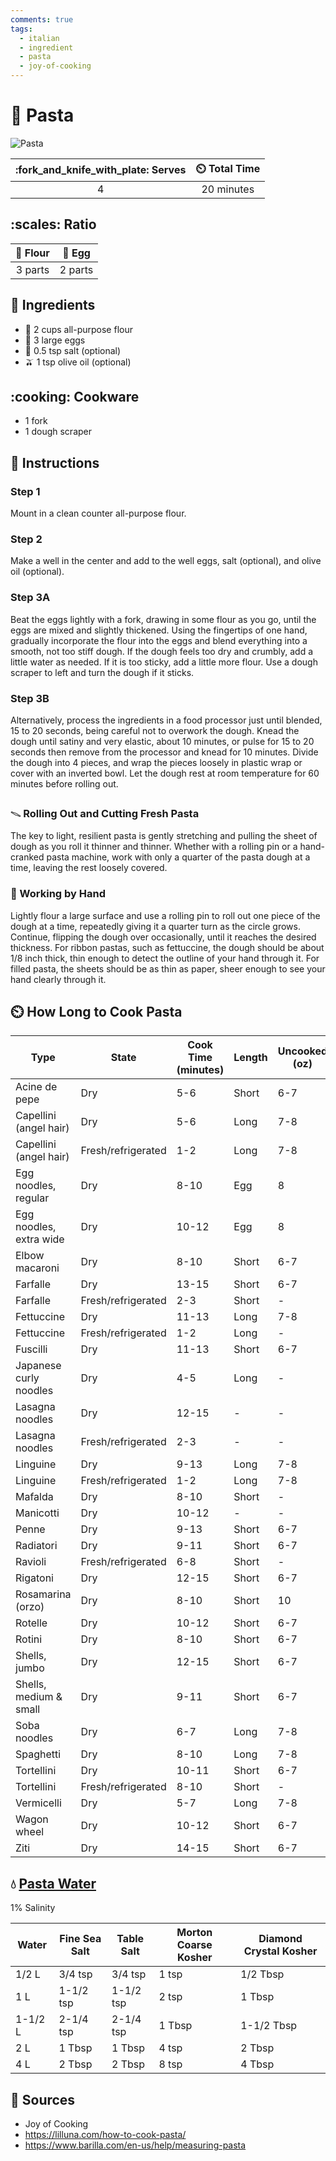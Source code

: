 ```yaml
---
comments: true
tags:
  - italian
  - ingredient
  - pasta
  - joy-of-cooking 
---
```

# :spaghetti: Pasta

![Pasta](../assets/images/pasta.png)

| :fork_and_knife_with_plate: Serves | :timer_clock: Total Time |
|:----------------------------------:|:-----------------------: |
| 4 | 20 minutes |

## :scales: Ratio

| :ear_of_rice: Flour | :egg: Egg |
|:-------------------:|:---------:|
| 3 parts             | 2 parts   |

## :salt: Ingredients

- :ear_of_rice: 2 cups all-purpose flour
- :egg: 3 large eggs
- :salt: 0.5 tsp salt (optional)
- :olive: 1 tsp olive oil (optional)

## :cooking: Cookware

- 1 fork
- 1 dough scraper

## :pencil: Instructions

### Step 1

Mount in a clean counter all-purpose flour.

### Step 2

Make a well in the center and add to the well eggs, salt (optional), and olive oil (optional).

### Step 3A

Beat the eggs lightly with a fork, drawing in some flour as you go, until the eggs are mixed and slightly thickened.
Using the fingertips of one hand, gradually incorporate the flour into the eggs and blend everything into a smooth, not
too stiff dough. If the dough feels too dry and crumbly, add a little water as needed. If it is too sticky, add a little
more flour. Use a dough scraper to left and turn the dough if it sticks.

### Step 3B

Alternatively, process the ingredients in a food processor just until blended, 15 to 20 seconds, being careful not to
overwork the dough. Knead the dough until satiny and very elastic, about 10 minutes, or pulse for 15 to 20 seconds then
remove from the processor and knead for 10 minutes. Divide the dough into 4 pieces, and wrap the pieces loosely in
plastic wrap or cover with an inverted bowl. Let the dough rest at room temperature for 60 minutes before rolling out.

### 𓇫 Rolling Out and Cutting Fresh Pasta

The key to light, resilient pasta is gently stretching and pulling the sheet of
dough as you roll it thinner and thinner. Whether with a rolling pin or a hand-cranked pasta machine, work with only a
quarter of the pasta dough at a time, leaving the rest loosely covered.

### :open_hands: Working by Hand

Lightly flour a large surface and use a rolling pin to roll out one piece of the dough at a time,
repeatedly giving it a quarter turn as the circle grows. Continue, flipping the dough over occasionally, until it
reaches the desired thickness. For ribbon pastas, such as fettuccine, the dough should be about 1/8 inch thick, thin
enough to detect the outline of your hand through it. For filled pasta, the sheets should be as thin as paper, sheer
enough to see your hand clearly through it.

## :timer_clock: How Long to Cook Pasta

| Type                    | State               | Cook Time (minutes) | Length  | Uncooked (oz) | Cooked (cups) | Serving Size  |
|-------------------------|---------------------|---------------------|---------|---------------|---------------|---------------|
| Acine de pepe           | Dry                 | 5-6                 | Short   | 6-7           | 4             | 4-6           |
| Capellini (angel hair)  | Dry                 | 5-6                 | Long    | 7-8           | 4             | 4-6           |
| Capellini (angel hair)  | Fresh/refrigerated  | 1-2                 | Long    | 7-8           | 4             | 4-6           |
| Egg noodles, regular    | Dry                 | 8-10                | Egg     | 8             | 4-5           | 4-6           |
| Egg noodles, extra wide | Dry                 | 10-12               | Egg     | 8             | 4-5           | 4-6           |
| Elbow macaroni          | Dry                 | 8-10                | Short   | 6-7           | 4             | 4-6           |
| Farfalle                | Dry                 | 13-15               | Short   | 6-7           | 4             | 4-6           |
| Farfalle              | Fresh/refrigerated  | 2-3                 | Short   | -             | -             | -             |
| Fettuccine              | Dry                 | 11-13               | Long    | 7-8           | 4             | 4-6           |
| Fettuccine              | Fresh/refrigerated  | 1-2                 | Long    | -             | -             | -             |
| Fuscilli                | Dry                 | 11-13               | Short   | 6-7           | 4             | 4-6           |
| Japanese curly noodles  | Dry                 | 4-5                 | Long    | -             | -             | -             |
| Lasagna noodles         | Dry                 | 12-15               | -       | -             | -             | -             |
| Lasagna noodles         | Fresh/refrigerated  | 2-3                 | -       | -             | -             | -             |
| Linguine                | Dry                 | 9-13                | Long    | 7-8           | 4             | 4-6           |
| Linguine                | Fresh/refrigerated  | 1-2                 | Long    | 7-8           | 4             | 4-6           |
| Mafalda                 | Dry                 | 8-10                | Short   | -             | -             | -             |
| Manicotti               | Dry                 | 10-12               | -       | -             | -             | -             |
| Penne                   | Dry                 | 9-13                | Short   | 6-7           | 4             | 4-6           |
| Radiatori               | Dry                 | 9-11                | Short   | 6-7           | 4             | 4-6           |
| Ravioli                 | Fresh/refrigerated  | 6-8                 | Short   | -             | -             | -           |
| Rigatoni                | Dry                 | 12-15               | Short   | 6-7           | 4             | 4-6           |
| Rosamarina (orzo)       | Dry                 | 8-10                | Short   | 10            | 4             | 4-6           |
| Rotelle                 | Dry                 | 10-12               | Short   | 6-7           | 4             | 4-6           |
| Rotini                  | Dry                 | 8-10                | Short   | 6-7           | 4             | 4-6           |
| Shells, jumbo           | Dry                 | 12-15               | Short   | 6-7           | 4             | 4-6           |
| Shells, medium & small  | Dry                 | 9-11                | Short   | 6-7           | 4             | 4-6           |
| Soba noodles            | Dry                 | 6-7                 | Long    | 7-8           | 4             | 4-6           |
| Spaghetti               | Dry                 | 8-10                | Long    | 7-8           | 4             | 4-6           |
| Tortellini              | Dry                 | 10-11               | Short   | 6-7           | 4             | 4-6           |
| Tortellini              | Fresh/refrigerated  | 8-10                | Short   | -             | 4             | 4-6           |
| Vermicelli              | Dry                 | 5-7                 | Long    | 7-8           | 4             | 4-6           |
| Wagon wheel           | Dry                 | 10-12               | Short   | 6-7           | 4             | 4-6           |
| Ziti                    | Dry                 | 14-15               | Short   | 6-7           | 4             | 4-6           |

## :droplet: [Pasta Water][1]

1% Salinity

| Water   | Fine Sea Salt | Table Salt  | Morton Coarse Kosher  | Diamond Crystal Kosher  |
|---------|---------------|-------------|-----------------------|-------------------------|
| 1/2 L   | 3/4 tsp       | 3/4 tsp     | 1 tsp                 | 1/2 Tbsp                |
| 1 L     | 1-1/2 tsp     | 1-1/2 tsp   | 2 tsp                 | 1 Tbsp                  |
| 1-1/2 L | 2-1/4 tsp     | 2-1/4 tsp   | 1 Tbsp                | 1-1/2 Tbsp              |
| 2 L     | 1 Tbsp        | 1 Tbsp      | 4 tsp                 | 2 Tbsp                  |
| 4 L     | 2 Tbsp        | 2 Tbsp      | 8 tsp                 | 4 Tbsp                  |

## :link: Sources

- Joy of Cooking
- <https://lilluna.com/how-to-cook-pasta/>
- <https://www.barilla.com/en-us/help/measuring-pasta>

[1]: <https://www.seriouseats.com/how-salty-should-pasta-water-be>
